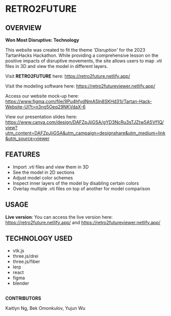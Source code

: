 # RETRO2FUTURE
## OVERVIEW

**Won Most Disruptive: Technology**

This website was created to fit the theme *'Disruption'* for the 2023 TartanHacks Hackathon. While providing a comprehensive lesson on the positive impacts of disruptive movements, the site allows users to map .vti files in 3D and view the model in different layers.

Visit **RETRO2FUTURE** here: https://retro2future.netlify.app/

Visit the modeling software here: https://retro2futureviewer.netlify.app/

Access our website mock-up here: https://www.figma.com/file/9Pu4hfydNmA5ln8SKHd31i/Tartan-Hack-Website-UI?t=n3ng5Oeq29NKVdaX-6

View our presentation slides here: https://www.canva.com/design/DAFZpJjiGSA/gYD3NcRu3sTJZtw5A5Vf1Q/view?utm_content=DAFZpJjiGSA&utm_campaign=designshare&utm_medium=link&utm_source=viewer

## FEATURES

 - Import .vti files and view them in 3D
 - See the model in 2D sections
 - Adjust model color schemes
 - Inspect inner layers of the model by disabling certain colors
 - Overlay multiple .vti files on top of another for model comparison

## USAGE

**Live version**:
You can access the live version here: https://retro2future.netlify.app/ and https://retro2futureviewer.netlify.app/

## TECHNOLOGY USED

 - vtk.js
 - three.js/drei
 - three.js/fiber
 - lerp
 - react
 - figma
 - blender

## 
**CONTRIBUTORS**

Kaitlyn Ng, Bek Omonkulov, Yujun Wu 
